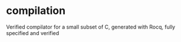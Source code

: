 # compilation
Verified compilator for a small subset of C, generated with Rocq, fully specified and verified
